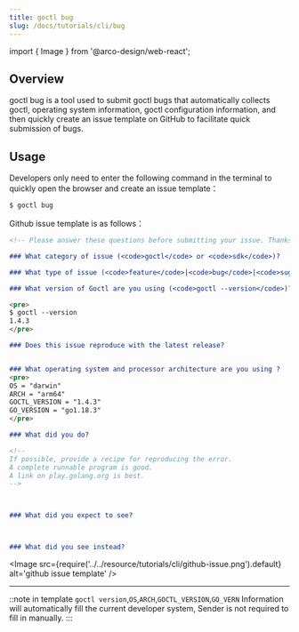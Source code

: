 ```yaml
---
title: goctl bug
slug: /docs/tutorials/cli/bug
---
```


import { Image } from '@arco-design/web-react';

## Overview

goctl bug is a tool used to submit goctl bugs that automatically collects goctl, operating system information, goctl configuration information, and then quickly create an issue template on GitHub to facilitate quick submission of bugs.

## Usage

Developers only need to enter the following command in the terminal to quickly open the browser and create an issue template：

```bash
$ goctl bug
```

Github issue template is as follows：

```markdown
<!-- Please answer these questions before submitting your issue. Thanks! -->

### What category of issue (<code>goctl</code> or <code>sdk</code>)?

### What type of issue (<code>feature</code>|<code>bug</code>|<code>suggestion</code>)?

### What version of Goctl are you using (<code>goctl --version</code>)?

<pre>
$ goctl --version
1.4.3
</pre>

### Does this issue reproduce with the latest release?


### What operating system and processor architecture are you using ?
<pre>
OS = "darwin"
ARCH = "arm64"
GOCTL_VERSION = "1.4.3"
GO_VERSION = "go1.18.3"
</pre>

### What did you do?

<!--
If possible, provide a recipe for reproducing the error.
A complete runnable program is good.
A link on play.golang.org is best.
-->



### What did you expect to see?



### What did you see instead?


```

<Image src={require('../../resource/tutorials/cli/github-issue.png').default} alt='github issue template' />

----

::note
in template `goctl version`,`OS`,`ARCH`,`GOCTL_VERSION`,`GO_VERN` Information will automatically fill the current developer system, Sender is not required to fill in manually.
:::
